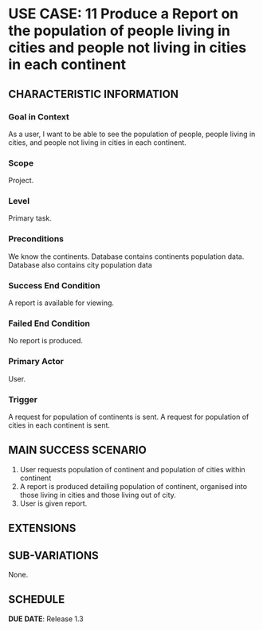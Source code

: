 # USE CASE: 11 Produce a Report on the population of people living in cities and people not living in cities in each continent
## CHARACTERISTIC INFORMATION

### Goal in Context

As a user, I want to be able to see the population of people, people living in cities, and people not living in cities in each continent.

### Scope

Project.

### Level

Primary task.

### Preconditions

We know the continents.  Database contains continents population data. Database also contains city population data

### Success End Condition

A report is available for viewing.

### Failed End Condition

No report is produced.

### Primary Actor

User.

### Trigger

A request for population of continents is sent.
A request for population of cities in each continent is sent.

## MAIN SUCCESS SCENARIO

1. User requests population of continent and population of cities within continent
2. A report is produced detailing population of continent, organised into those living in cities and those 
   living out of city.
3. User is given report.

## EXTENSIONS

## SUB-VARIATIONS

None.

## SCHEDULE

**DUE DATE**: Release 1.3